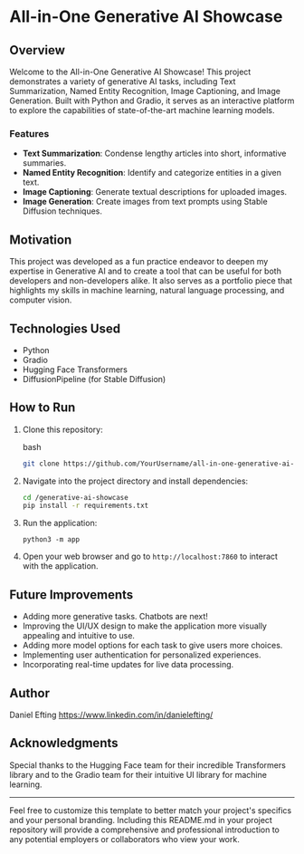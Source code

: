 All-in-One Generative AI Showcase
=================================

Overview
--------

Welcome to the All-in-One Generative AI Showcase! This project demonstrates a variety of generative AI tasks, including Text Summarization, Named Entity Recognition, Image Captioning, and Image Generation. Built with Python and Gradio, it serves as an interactive platform to explore the capabilities of state-of-the-art machine learning models.

### Features

*   **Text Summarization**: Condense lengthy articles into short, informative summaries.
*   **Named Entity Recognition**: Identify and categorize entities in a given text.
*   **Image Captioning**: Generate textual descriptions for uploaded images.
*   **Image Generation**: Create images from text prompts using Stable Diffusion techniques.

Motivation
----------

This project was developed as a fun practice endeavor to deepen my expertise in Generative AI and to create a tool that can be useful for both developers and non-developers alike. It also serves as a portfolio piece that highlights my skills in machine learning, natural language processing, and computer vision.

Technologies Used
-----------------

*   Python
*   Gradio
*   Hugging Face Transformers
*   DiffusionPipeline (for Stable Diffusion)

How to Run
----------

1.  Clone this repository:
    
    bash
    
    ```bash
    git clone https://github.com/YourUsername/all-in-one-generative-ai-showcase.git
    ```
    
2.  Navigate into the project directory and install dependencies:
        
    ```bash
    cd /generative-ai-showcase
    pip install -r requirements.txt
    ```
    
3.  Run the application:
    
    `python3 -m app`
    
4.  Open your web browser and go to `http://localhost:7860` to interact with the application.

Future Improvements
-------------------

*   Adding more generative tasks. Chatbots are next!
*   Improving the UI/UX design to make the application more visually appealing and intuitive to use.
*   Adding more model options for each task to give users more choices.
*   Implementing user authentication for personalized experiences.
*   Incorporating real-time updates for live data processing.

Author
------

Daniel Efting
https://www.linkedin.com/in/danielefting/

Acknowledgments
---------------

Special thanks to the Hugging Face team for their incredible Transformers library and to the Gradio team for their intuitive UI library for machine learning.

---

Feel free to customize this template to better match your project's specifics and your personal branding. Including this README.md in your project repository will provide a comprehensive and professional introduction to any potential employers or collaborators who view your work.
